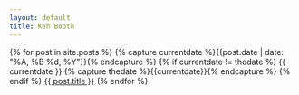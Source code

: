 ```yaml
---
layout: default
title: Ken Booth
---
```


{% for post in site.posts %}
  {% capture currentdate %}{{post.date | date: "%A, %B %d, %Y"}}{% endcapture %}
  {% if currentdate != thedate %}
    {{ currentdate }}
    {% capture thedate %}{{currentdate}}{% endcapture %} 
  {% endif %}
   <a href="{{ post.url }}">{{ post.title }}</a>
{% endfor %}


